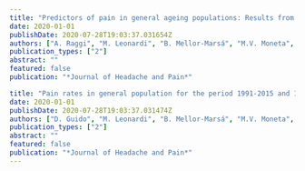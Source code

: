```yaml
---
title: "Predictors of pain in general ageing populations: Results from a multi-country analysis based on ATHLOS harmonized database"
date: 2020-01-01
publishDate: 2020-07-28T19:03:37.031654Z
authors: ["A. Raggi", "M. Leonardi", "B. Mellor-Marsá", "M.V. Moneta", "A. Sanchez-Niubo", "S. Tyrovolas", "I. Giné-Vázquez", "J.M. Haro", "S. Chatterji", "M. Bobak", "J.L. Ayuso-Mateos", "H. Arndt", "M.Z. Hossin", "J. Bickenbach", "S. Koskinen", "B. Tobiasz-Adamczyk", "D. Panagiotakos", "B. Corso"]
publication_types: ["2"]
abstract: ""
featured: false
publication: "*Journal of Headache and Pain*"

title: "Pain rates in general population for the period 1991-2015 and 10-years prediction: Results from a multi-continent age-period-cohort analysis"
date: 2020-01-01
publishDate: 2020-07-28T19:03:37.031474Z
authors: ["D. Guido", "M. Leonardi", "B. Mellor-Marsá", "M.V. Moneta", "A. Sanchez-Niubo", "S. Tyrovolas", "I. Giné-Vázquez", "J.M. Haro", "S. Chatterji", "M. Bobak", "J.L. Ayuso-Mateos", "H. Arndt", "I. Koupil", "J. Bickenbach", "S. Koskinen", "B. Tobiasz-Adamczyk", "D. Panagiotakos", "A. Raggi"]
publication_types: ["2"]
abstract: ""
featured: false
publication: "*Journal of Headache and Pain*"
---
```


